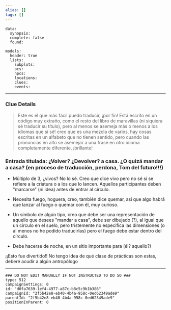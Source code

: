 ```yaml
---
alias: []
tags: []
---
```

```RpgManagerData
data: 
  synopsis: 
  complete: false
  found: 
```
```RpgManager
models: 
  header: true
  lists: 
    subplots: 
    pcs: 
    npcs: 
    locations: 
    clues: 
    events: 
```
---
### Clue Details

> Este es el que más fácil puedo traducir, ¡por fin! Está escrito en un código muy extraño, como el resto del libro de maravillas (ni siquiera sé traducir su título), pero al menos se asemeja más o menos a los idiomas que sí sé! creo que es una mezcla de varios, hay cosas escritas en un alfabeto que no tienen sentido, pero cuando las pronuncias en alto se asemejar a una frase en otro idioma completamente diferente, ¡brillante!
### **Entrada titulada: ¿Volver? ¿Devolver? a casa. ¿O quizá mandar a casa?** **(en proceso de traducción, perdona, Tom del futuro!!!)**
 
 - Múltiplo de 3, ¿vivos? No lo sé. Creo que dice vivo pero no sé si se refiere a la criatura o a los que lo lancen. Aquellos participantes deben "marcarse" (ni idea) antes de entrar al circulo.

- Necesita fuego, hoguera, creo, también dice quemar, así que algo habrá que lanzar al fuego o quemar con él, muy curioso.

- Un símbolo de algún tipo, creo que debe ser una representación de aquello que desees "mandar a casa", debe ser dibujado (?), al igual que un circulo en el suelo, pero tristemente no especifica las dimensiones (o al menos no he podido traducirlas) pero el fuego debe estar dentro del círculo.

- Debe hacerse de noche, en un sitio importante para (él? aquello?) 

¡¡Esto fue divertido!! No tengo idea de qué clase de prácticas son estas, deberé acudir a algún antropólogo

---
```RpgManagerID
### DO NOT EDIT MANUALLY IF NOT INSTRUCTED TO DO SO ###
type: 512
campaignSettings: 0
id: "d0fa7639-1ef4-4977-a87c-b8c5c9b1b386"
campaignId: "2f5b42e8-eb40-4b4a-958c-0ed62349ade9"
parentId: "2f5b42e8-eb40-4b4a-958c-0ed62349ade9"
positionInParent: 0
```
